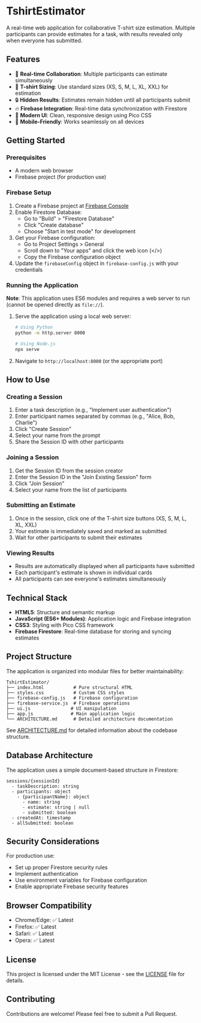 # TshirtEstimator

A real-time web application for collaborative T-shirt size estimation. Multiple participants can provide estimates for a task, with results revealed only when everyone has submitted.

## Features

- 🎯 **Real-time Collaboration**: Multiple participants can estimate simultaneously
- 👕 **T-shirt Sizing**: Use standard sizes (XS, S, M, L, XL, XXL) for estimation
- 🔒 **Hidden Results**: Estimates remain hidden until all participants submit
- 🔥 **Firebase Integration**: Real-time data synchronization with Firestore
- 🎨 **Modern UI**: Clean, responsive design using Pico CSS
- 📱 **Mobile-Friendly**: Works seamlessly on all devices

## Getting Started

### Prerequisites

- A modern web browser
- Firebase project (for production use)

### Firebase Setup

1. Create a Firebase project at [Firebase Console](https://console.firebase.google.com/)
2. Enable Firestore Database:
   - Go to "Build" > "Firestore Database"
   - Click "Create database"
   - Choose "Start in test mode" for development
3. Get your Firebase configuration:
   - Go to Project Settings > General
   - Scroll down to "Your apps" and click the web icon (</>)
   - Copy the Firebase configuration object
4. Update the `firebaseConfig` object in `firebase-config.js` with your credentials

### Running the Application

**Note**: This application uses ES6 modules and requires a web server to run (cannot be opened directly as `file://`).

1. Serve the application using a local web server:
   ```bash
   # Using Python
   python -m http.server 8000
   
   # Using Node.js
   npx serve
   ```
3. Navigate to `http://localhost:8000` (or the appropriate port)

## How to Use

### Creating a Session

1. Enter a task description (e.g., "Implement user authentication")
2. Enter participant names separated by commas (e.g., "Alice, Bob, Charlie")
3. Click "Create Session"
4. Select your name from the prompt
5. Share the Session ID with other participants

### Joining a Session

1. Get the Session ID from the session creator
2. Enter the Session ID in the "Join Existing Session" form
3. Click "Join Session"
4. Select your name from the list of participants

### Submitting an Estimate

1. Once in the session, click one of the T-shirt size buttons (XS, S, M, L, XL, XXL)
2. Your estimate is immediately saved and marked as submitted
3. Wait for other participants to submit their estimates

### Viewing Results

- Results are automatically displayed when all participants have submitted
- Each participant's estimate is shown in individual cards
- All participants can see everyone's estimates simultaneously

## Technical Stack

- **HTML5**: Structure and semantic markup
- **JavaScript (ES6+ Modules)**: Application logic and Firebase integration
- **CSS3**: Styling with Pico CSS framework
- **Firebase Firestore**: Real-time database for storing and syncing estimates

## Project Structure

The application is organized into modular files for better maintainability:

```
TshirtEstimator/
├── index.html           # Pure structural HTML
├── styles.css           # Custom CSS styles
├── firebase-config.js   # Firebase configuration
├── firebase-service.js  # Firebase operations
├── ui.js               # UI manipulation
├── app.js              # Main application logic
└── ARCHITECTURE.md      # Detailed architecture documentation
```

See [ARCHITECTURE.md](ARCHITECTURE.md) for detailed information about the codebase structure.

## Database Architecture

The application uses a simple document-based structure in Firestore:

```
sessions/{sessionId}
  - taskDescription: string
  - participants: object
    - {participantName}: object
      - name: string
      - estimate: string | null
      - submitted: boolean
  - createdAt: timestamp
  - allSubmitted: boolean
```

## Security Considerations

For production use:
- Set up proper Firestore security rules
- Implement authentication
- Use environment variables for Firebase configuration
- Enable appropriate Firebase security features

## Browser Compatibility

- Chrome/Edge: ✅ Latest
- Firefox: ✅ Latest
- Safari: ✅ Latest
- Opera: ✅ Latest

## License

This project is licensed under the MIT License - see the [LICENSE](LICENSE) file for details.

## Contributing

Contributions are welcome! Please feel free to submit a Pull Request.